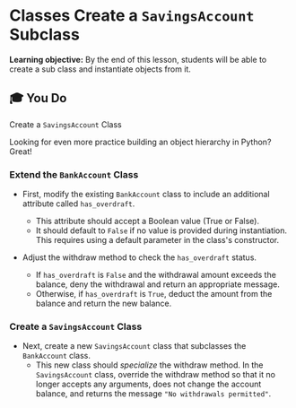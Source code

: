 <h1>
  <span class="headline">Classes</span>
  <span class="subhead">Create a <code>SavingsAccount</code> Subclass</span>
</h1>

**Learning objective:** By the end of this lesson, students will be able to create a sub class and instantiate objects from it.

## 🎓 You Do

Create a `SavingsAccount` Class

Looking for even more practice building an object hierarchy in Python? Great!

### Extend the `BankAccount` Class

- First, modify the existing `BankAccount` class to include an additional attribute called `has_overdraft`.
  - This attribute should accept a Boolean value (True or False).
  - It should default to `False` if no value is provided during instantiation. This requires using a default parameter in the class's constructor.

- Adjust the withdraw method to check the `has_overdraft` status.
  - If `has_overdraft` is `False` and the withdrawal amount exceeds the balance, deny the withdrawal and return an appropriate message.
  - Otherwise, if `has_overdraft` is `True`, deduct the amount from the balance and return the new balance.

### Create a `SavingsAccount` Class

- Next, create a new `SavingsAccount` class that subclasses the `BankAccount` class.
  - This new class should *specialize* the withdraw method. In the `SavingsAccount` class, override the withdraw method so that it no longer accepts any arguments, does not change the account balance, and returns the message `"No withdrawals permitted"`.
